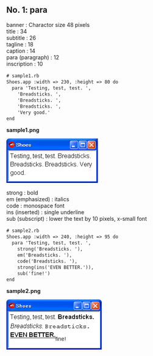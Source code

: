 No. 1: para
---------

banner			: Charactor size 48 pixels <br>
title			: 34 <br>
subtitle		: 26 <br>
tagline			: 18 <br>
caption			: 14 <br>
para (paragraph)	: 12 <br>
inscription		: 10 <br>

	# sample1.rb
	Shoes.app :width => 230, :height => 80 do
	  para 'Testing, test, test. ',
	    'Breadsticks. ',
	    'Breadsticks. ',
	    'Breadsticks. ',
	    'Very good.'
	end

**sample1.png**

![sample1.png](http://github.com/ashbb/shoes_tutorial_html/raw/master/images/sample1.png)


strong			: bold <br>
em (emphasized)		: italics <br>
code			: monospace font <br>
ins (inserted)		: single underline <br>
sub (subscript)		: lower the text by 10 pixels, x-small font <br>

	# sample2.rb
	Shoes.app :width => 240, :height => 95 do
	  para 'Testing, test, test. ',
	    strong('Breadsticks. '),
	    em('Breadsticks. '),
	    code('Breadsticks. '),
	    strong(ins('EVEN BETTER.')),
	    sub('fine!')
	end

**sample2.png**

![sample2.png](http://github.com/ashbb/shoes_tutorial_html/raw/master/images/sample2.png)

